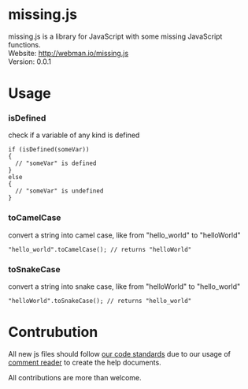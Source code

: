 # missing.js

missing.js is a library for JavaScript with some missing JavaScript functions.  
Website: http://webman.io/missing.js    
Version: 0.0.1    

# Usage

### isDefined
check if a variable of any kind is defined
```
if (isDefined(someVar))
{
  // "someVar" is defined
}
else
{
  // "someVar" is undefined
}
```

### toCamelCase
convert a string into camel case, like from "hello_world" to "helloWorld"
```
"hello_world".toCamelCase(); // returns "helloWorld"
```

### toSnakeCase
convert a string into snake case, like from "helloWorld" to "hello_world"
```
"helloWorld".toSnakeCase(); // returns "hello_world"
```

# Contrubution

All new js files should follow [our code standards](http://webman.io/missing.js/code-standards) due to our usage of [comment reader](https://github.com/marktopper/comments-reader) to create the help documents.

All contributions are more than welcome.
